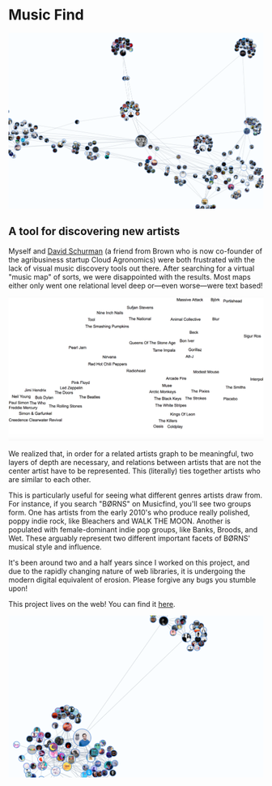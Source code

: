 # Music Find

![](/img/musicfind/music-find.png)

<div id="modal-scroll-point"/>

<div id="modal-subtitle-container"><h2 id="modal-subtitle">A tool for discovering new artists</h2></div>

Myself and [David Schurman](https://www.linkedin.com/in/dschurman) (a friend from Brown who is now co-founder of the agribusiness startup Cloud Agronomics) were both frustrated with the lack of visual music discovery tools out there. After searching for a virtual "music map" of sorts, we were disappointed with the results. Most maps either only went one relational level deep or—even worse—were text based!

![](../../img/musicfind/music-map.png)

We realized that, in order for a related artists graph to be meaningful, two layers of depth are necessary, and relations between artists that are not the center artist have to be represented. This (literally) ties together artists who are similar to each other.

This is particularly useful for seeing what different genres artists draw from. For instance, if you search "BØRNS" on Musicfind, you'll see two groups form. One has artists from the early 2010's who produce really polished, poppy indie rock, like Bleachers and WALK THE MOON. Another is populated with female-dominant indie pop groups, like Banks, Broods, and Wet. These arguably represent two different important facets of BØRNS' musical style and influence.

It's been around two and a half years since I worked on this project, and due to the rapidly changing nature of web libraries, it is undergoing the modern digital equivalent of erosion. Please forgive any bugs you stumble upon!

This project lives on the web! You can find it [here](https://accounts.spotify.com/en/authorize?client_id=47c6369ae4194f96a070658bc5471db5&redirect_uri=https:%2F%2Fbrowncybersteam.github.io%2Frelated-artists-graph%2Fmusic-find.html&response_type=token&state=123).

![](../../img/musicfind/big-2.png)
